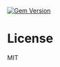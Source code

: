 [![Gem Version](https://badge.fury.io/rb/ember-auth-module-rememberable-rails.png)](http://badge.fury.io/rb/ember-auth-module-rememberable-rails)

License
=======

MIT
